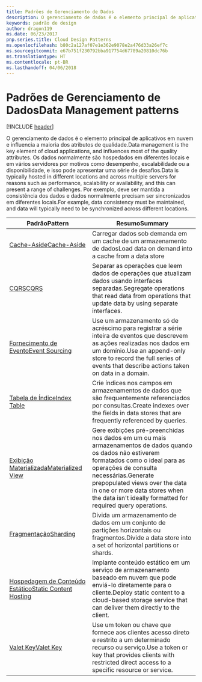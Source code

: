 ```yaml
---
title: Padrões de Gerenciamento de Dados
description: O gerenciamento de dados é o elemento principal de aplicativos em nuvem e influencia a maioria dos atributos de qualidade. Os dados normalmente são hospedados em diferentes locais e em vários servidores por motivos como desempenho, escalabilidade ou a disponibilidade, e isso pode apresentar uma série de desafios. Por exemplo, deve ser mantida a consistência dos dados e dados normalmente precisam ser sincronizados em diferentes locais.
keywords: padrão de design
author: dragon119
ms.date: 06/23/2017
pnp.series.title: Cloud Design Patterns
ms.openlocfilehash: b80c2a127af07e1e362e9078e2a476d33a26ef7c
ms.sourcegitcommit: e67b751f230792bba917754d67789a20810dc76b
ms.translationtype: HT
ms.contentlocale: pt-BR
ms.lasthandoff: 04/06/2018
---
```

# <a name="data-management-patterns"></a><span data-ttu-id="a5477-106">Padrões de Gerenciamento de Dados</span><span class="sxs-lookup"><span data-stu-id="a5477-106">Data Management patterns</span></span>

[!INCLUDE [header](../../_includes/header.md)]

<span data-ttu-id="a5477-107">O gerenciamento de dados é o elemento principal de aplicativos em nuvem e influencia a maioria dos atributos de qualidade.</span><span class="sxs-lookup"><span data-stu-id="a5477-107">Data management is the key element of cloud applications, and influences most of the quality attributes.</span></span> <span data-ttu-id="a5477-108">Os dados normalmente são hospedados em diferentes locais e em vários servidores por motivos como desempenho, escalabilidade ou a disponibilidade, e isso pode apresentar uma série de desafios.</span><span class="sxs-lookup"><span data-stu-id="a5477-108">Data is typically hosted in different locations and across multiple servers for reasons such as performance, scalability or availability, and this can present a range of challenges.</span></span> <span data-ttu-id="a5477-109">Por exemplo, deve ser mantida a consistência dos dados e dados normalmente precisam ser sincronizados em diferentes locais.</span><span class="sxs-lookup"><span data-stu-id="a5477-109">For example, data consistency must be maintained, and data will typically need to be synchronized across different locations.</span></span>


|                        <span data-ttu-id="a5477-110">Padrão</span><span class="sxs-lookup"><span data-stu-id="a5477-110">Pattern</span></span>                         |                                                                  <span data-ttu-id="a5477-111">Resumo</span><span class="sxs-lookup"><span data-stu-id="a5477-111">Summary</span></span>                                                                  |
|--------------------------------------------------------|-------------------------------------------------------------------------------------------------------------------------------------------|
|            [<span data-ttu-id="a5477-112">Cache-Aside</span><span class="sxs-lookup"><span data-stu-id="a5477-112">Cache-Aside</span></span>](../cache-aside.md)            |                                            <span data-ttu-id="a5477-113">Carregar dados sob demanda em um cache de um armazenamento de dados</span><span class="sxs-lookup"><span data-stu-id="a5477-113">Load data on demand into a cache from a data store</span></span>                                             |
|                   [<span data-ttu-id="a5477-114">CQRS</span><span class="sxs-lookup"><span data-stu-id="a5477-114">CQRS</span></span>](../cqrs.md)                   |                    <span data-ttu-id="a5477-115">Separar as operações que leem dados de operações que atualizam dados usando interfaces separadas.</span><span class="sxs-lookup"><span data-stu-id="a5477-115">Segregate operations that read data from operations that update data by using separate interfaces.</span></span>                     |
|         [<span data-ttu-id="a5477-116">Fornecimento de Evento</span><span class="sxs-lookup"><span data-stu-id="a5477-116">Event Sourcing</span></span>](../event-sourcing.md)         |               <span data-ttu-id="a5477-117">Use um armazenamento só de acréscimo para registrar a série inteira de eventos que descrevem as ações realizadas nos dados em um domínio.</span><span class="sxs-lookup"><span data-stu-id="a5477-117">Use an append-only store to record the full series of events that describe actions taken on data in a domain.</span></span>               |
|            [<span data-ttu-id="a5477-118">Tabela de Índice</span><span class="sxs-lookup"><span data-stu-id="a5477-118">Index Table</span></span>](../index-table.md)            |                         <span data-ttu-id="a5477-119">Crie índices nos campos em armazenamentos de dados que são frequentemente referenciados por consultas.</span><span class="sxs-lookup"><span data-stu-id="a5477-119">Create indexes over the fields in data stores that are frequently referenced by queries.</span></span>                          |
|      [<span data-ttu-id="a5477-120">Exibição Materializada</span><span class="sxs-lookup"><span data-stu-id="a5477-120">Materialized View</span></span>](../materialized-view.md)      | <span data-ttu-id="a5477-121">Gere exibições pré-preenchidas nos dados em um ou mais armazenamentos de dados quando os dados não estiverem formatados como o ideal para as operações de consulta necessárias.</span><span class="sxs-lookup"><span data-stu-id="a5477-121">Generate prepopulated views over the data in one or more data stores when the data isn't ideally formatted for required query operations.</span></span> |
|               [<span data-ttu-id="a5477-122">Fragmentação</span><span class="sxs-lookup"><span data-stu-id="a5477-122">Sharding</span></span>](../sharding.md)               |                                    <span data-ttu-id="a5477-123">Divida um armazenamento de dados em um conjunto de partições horizontais ou fragmentos.</span><span class="sxs-lookup"><span data-stu-id="a5477-123">Divide a data store into a set of horizontal partitions or shards.</span></span>                                     |
| [<span data-ttu-id="a5477-124">Hospedagem de Conteúdo Estático</span><span class="sxs-lookup"><span data-stu-id="a5477-124">Static Content Hosting</span></span>](../static-content-hosting.md) |                   <span data-ttu-id="a5477-125">Implante conteúdo estático em um serviço de armazenamento baseado em nuvem que pode enviá-lo diretamente para o cliente.</span><span class="sxs-lookup"><span data-stu-id="a5477-125">Deploy static content to a cloud-based storage service that can deliver them directly to the client.</span></span>                    |
|              [<span data-ttu-id="a5477-126">Valet Key</span><span class="sxs-lookup"><span data-stu-id="a5477-126">Valet Key</span></span>](../valet-key.md)              |                 <span data-ttu-id="a5477-127">Use um token ou chave que fornece aos clientes acesso direto e restrito a um determinado recurso ou serviço.</span><span class="sxs-lookup"><span data-stu-id="a5477-127">Use a token or key that provides clients with restricted direct access to a specific resource or service.</span></span>                 |


